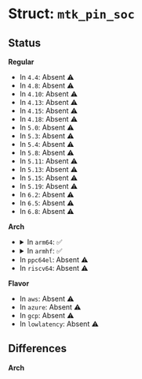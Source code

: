 # Struct: <code>mtk_pin_soc</code>

## Status
<b>Regular</b>
<ul>
<li>
In <code>4.4</code>: Absent ⚠️
</li>
<li>
In <code>4.8</code>: Absent ⚠️
</li>
<li>
In <code>4.10</code>: Absent ⚠️
</li>
<li>
In <code>4.13</code>: Absent ⚠️
</li>
<li>
In <code>4.15</code>: Absent ⚠️
</li>
<li>
In <code>4.18</code>: Absent ⚠️
</li>
<li>
In <code>5.0</code>: Absent ⚠️
</li>
<li>
In <code>5.3</code>: Absent ⚠️
</li>
<li>
In <code>5.4</code>: Absent ⚠️
</li>
<li>
In <code>5.8</code>: Absent ⚠️
</li>
<li>
In <code>5.11</code>: Absent ⚠️
</li>
<li>
In <code>5.13</code>: Absent ⚠️
</li>
<li>
In <code>5.15</code>: Absent ⚠️
</li>
<li>
In <code>5.19</code>: Absent ⚠️
</li>
<li>
In <code>6.2</code>: Absent ⚠️
</li>
<li>
In <code>6.5</code>: Absent ⚠️
</li>
<li>
In <code>6.8</code>: Absent ⚠️
</li>
</ul>
<b>Arch</b>
<ul>
<li>
<details>
<summary>In <code>arm64</code>: ✅</summary>

```c
struct mtk_pin_soc {
    const struct mtk_pin_reg_calc *reg_cal;
    const struct mtk_pin_desc *pins;
    unsigned int npins;
    const struct group_desc *grps;
    unsigned int ngrps;
    const struct function_desc *funcs;
    unsigned int nfuncs;
    const struct mtk_eint_regs *eint_regs;
    const struct mtk_eint_hw *eint_hw;
    u8 gpio_m;
    bool ies_present;
    const const char * *base_names;
    unsigned int nbase_names;
    int (*bias_disable_set)(struct mtk_pinctrl *, const struct mtk_pin_desc *);
    int (*bias_disable_get)(struct mtk_pinctrl *, const struct mtk_pin_desc *, int *);
    int (*bias_set)(struct mtk_pinctrl *, const struct mtk_pin_desc *, bool);
    int (*bias_get)(struct mtk_pinctrl *, const struct mtk_pin_desc *, bool, int *);
    int (*drive_set)(struct mtk_pinctrl *, const struct mtk_pin_desc *, u32);
    int (*drive_get)(struct mtk_pinctrl *, const struct mtk_pin_desc *, int *);
    int (*adv_pull_set)(struct mtk_pinctrl *, const struct mtk_pin_desc *, bool, u32);
    int (*adv_pull_get)(struct mtk_pinctrl *, const struct mtk_pin_desc *, bool, u32 *);
    int (*adv_drive_set)(struct mtk_pinctrl *, const struct mtk_pin_desc *, u32);
    int (*adv_drive_get)(struct mtk_pinctrl *, const struct mtk_pin_desc *, u32 *);
    void *driver_data;
};
```
</details>
</li>
<li>
<details>
<summary>In <code>armhf</code>: ✅</summary>

```c
struct mtk_pin_soc {
    const struct mtk_pin_reg_calc *reg_cal;
    const struct mtk_pin_desc *pins;
    unsigned int npins;
    const struct group_desc *grps;
    unsigned int ngrps;
    const struct function_desc *funcs;
    unsigned int nfuncs;
    const struct mtk_eint_regs *eint_regs;
    const struct mtk_eint_hw *eint_hw;
    u8 gpio_m;
    bool ies_present;
    const const char * *base_names;
    unsigned int nbase_names;
    int (*bias_disable_set)(struct mtk_pinctrl *, const struct mtk_pin_desc *);
    int (*bias_disable_get)(struct mtk_pinctrl *, const struct mtk_pin_desc *, int *);
    int (*bias_set)(struct mtk_pinctrl *, const struct mtk_pin_desc *, bool);
    int (*bias_get)(struct mtk_pinctrl *, const struct mtk_pin_desc *, bool, int *);
    int (*drive_set)(struct mtk_pinctrl *, const struct mtk_pin_desc *, u32);
    int (*drive_get)(struct mtk_pinctrl *, const struct mtk_pin_desc *, int *);
    int (*adv_pull_set)(struct mtk_pinctrl *, const struct mtk_pin_desc *, bool, u32);
    int (*adv_pull_get)(struct mtk_pinctrl *, const struct mtk_pin_desc *, bool, u32 *);
    int (*adv_drive_set)(struct mtk_pinctrl *, const struct mtk_pin_desc *, u32);
    int (*adv_drive_get)(struct mtk_pinctrl *, const struct mtk_pin_desc *, u32 *);
    void *driver_data;
};
```
</details>
</li>
<li>
In <code>ppc64el</code>: Absent ⚠️
</li>
<li>
In <code>riscv64</code>: Absent ⚠️
</li>
</ul>
<b>Flavor</b>
<ul>
<li>
In <code>aws</code>: Absent ⚠️
</li>
<li>
In <code>azure</code>: Absent ⚠️
</li>
<li>
In <code>gcp</code>: Absent ⚠️
</li>
<li>
In <code>lowlatency</code>: Absent ⚠️
</li>
</ul>

## Differences
<b>Arch</b>
<ul>
</ul>
